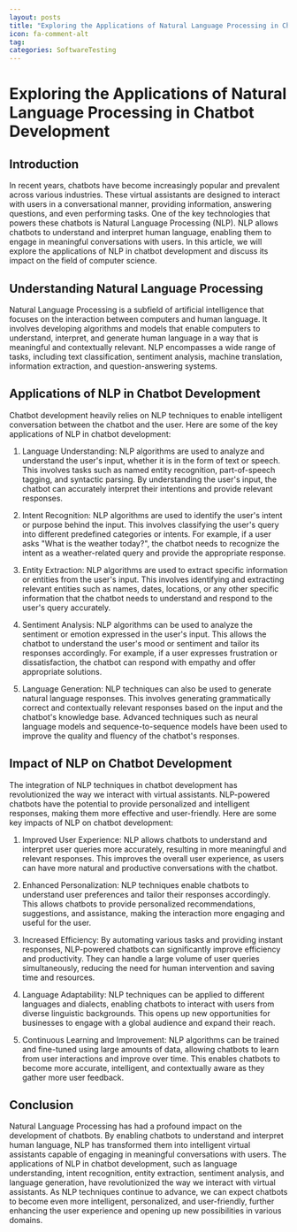 ```yaml
---
layout: posts
title: "Exploring the Applications of Natural Language Processing in Chatbot Development"
icon: fa-comment-alt
tag:      
categories: SoftwareTesting
---
```



# Exploring the Applications of Natural Language Processing in Chatbot Development

## Introduction
In recent years, chatbots have become increasingly popular and prevalent across various industries. These virtual assistants are designed to interact with users in a conversational manner, providing information, answering questions, and even performing tasks. One of the key technologies that powers these chatbots is Natural Language Processing (NLP). NLP allows chatbots to understand and interpret human language, enabling them to engage in meaningful conversations with users. In this article, we will explore the applications of NLP in chatbot development and discuss its impact on the field of computer science.

## Understanding Natural Language Processing
Natural Language Processing is a subfield of artificial intelligence that focuses on the interaction between computers and human language. It involves developing algorithms and models that enable computers to understand, interpret, and generate human language in a way that is meaningful and contextually relevant. NLP encompasses a wide range of tasks, including text classification, sentiment analysis, machine translation, information extraction, and question-answering systems.

## Applications of NLP in Chatbot Development
Chatbot development heavily relies on NLP techniques to enable intelligent conversation between the chatbot and the user. Here are some of the key applications of NLP in chatbot development:

1. Language Understanding: NLP algorithms are used to analyze and understand the user's input, whether it is in the form of text or speech. This involves tasks such as named entity recognition, part-of-speech tagging, and syntactic parsing. By understanding the user's input, the chatbot can accurately interpret their intentions and provide relevant responses.

2. Intent Recognition: NLP algorithms are used to identify the user's intent or purpose behind the input. This involves classifying the user's query into different predefined categories or intents. For example, if a user asks "What is the weather today?", the chatbot needs to recognize the intent as a weather-related query and provide the appropriate response.

3. Entity Extraction: NLP algorithms are used to extract specific information or entities from the user's input. This involves identifying and extracting relevant entities such as names, dates, locations, or any other specific information that the chatbot needs to understand and respond to the user's query accurately.

4. Sentiment Analysis: NLP algorithms can be used to analyze the sentiment or emotion expressed in the user's input. This allows the chatbot to understand the user's mood or sentiment and tailor its responses accordingly. For example, if a user expresses frustration or dissatisfaction, the chatbot can respond with empathy and offer appropriate solutions.

5. Language Generation: NLP techniques can also be used to generate natural language responses. This involves generating grammatically correct and contextually relevant responses based on the input and the chatbot's knowledge base. Advanced techniques such as neural language models and sequence-to-sequence models have been used to improve the quality and fluency of the chatbot's responses.

## Impact of NLP on Chatbot Development
The integration of NLP techniques in chatbot development has revolutionized the way we interact with virtual assistants. NLP-powered chatbots have the potential to provide personalized and intelligent responses, making them more effective and user-friendly. Here are some key impacts of NLP on chatbot development:

1. Improved User Experience: NLP allows chatbots to understand and interpret user queries more accurately, resulting in more meaningful and relevant responses. This improves the overall user experience, as users can have more natural and productive conversations with the chatbot.

2. Enhanced Personalization: NLP techniques enable chatbots to understand user preferences and tailor their responses accordingly. This allows chatbots to provide personalized recommendations, suggestions, and assistance, making the interaction more engaging and useful for the user.

3. Increased Efficiency: By automating various tasks and providing instant responses, NLP-powered chatbots can significantly improve efficiency and productivity. They can handle a large volume of user queries simultaneously, reducing the need for human intervention and saving time and resources.

4. Language Adaptability: NLP techniques can be applied to different languages and dialects, enabling chatbots to interact with users from diverse linguistic backgrounds. This opens up new opportunities for businesses to engage with a global audience and expand their reach.

5. Continuous Learning and Improvement: NLP algorithms can be trained and fine-tuned using large amounts of data, allowing chatbots to learn from user interactions and improve over time. This enables chatbots to become more accurate, intelligent, and contextually aware as they gather more user feedback.

## Conclusion
Natural Language Processing has had a profound impact on the development of chatbots. By enabling chatbots to understand and interpret human language, NLP has transformed them into intelligent virtual assistants capable of engaging in meaningful conversations with users. The applications of NLP in chatbot development, such as language understanding, intent recognition, entity extraction, sentiment analysis, and language generation, have revolutionized the way we interact with virtual assistants. As NLP techniques continue to advance, we can expect chatbots to become even more intelligent, personalized, and user-friendly, further enhancing the user experience and opening up new possibilities in various domains.